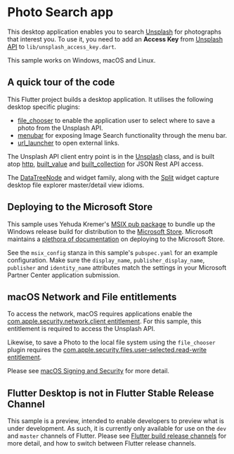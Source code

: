 # Photo Search app

This desktop application enables you to search 
[Unsplash](https://unsplash.com/) for photographs that interest you. 
To use it, you need to add an **Access Key** from 
[Unsplash API](https://unsplash.com/developers) to
`lib/unsplash_access_key.dart`.

This sample works on Windows, macOS and Linux.

## A quick tour of the code

This Flutter project builds a desktop application. It utilises the following
desktop specific plugins:

  - [file_chooser] to enable the application user to select where to save a photo
    from the Unsplash API.
  - [menubar] for exposing Image Search functionality through the menu bar.
  - [url_launcher] to open external links.

The Unsplash API client entry point is in the [Unsplash] class, and is built
atop [http], [built_value] and [built_collection] for JSON Rest API access.

The [DataTreeNode] and widget family, along with the [Split] widget capture
desktop file explorer master/detail view idioms.

## Deploying to the Microsoft Store

This sample uses Yehuda Kremer's [MSIX pub package][msix_pub_package] 
to bundle up the Windows release build for distribution to the 
[Microsoft Store][]. Microsoft maintains a [plethora of documentation][ms_store_publishing_doc] 
on deploying to the Microsoft Store. 

See the `msix_config` stanza in this sample's `pubspec.yaml` for an
example configuration. Make sure the `display_name`, `publisher_display_name`,
`publisher` and `identity_name` attributes match the settings in your 
Microsoft Partner Center application submission.

## macOS Network and File entitlements

To access the network, macOS requires applications enable the
[com.apple.security.network.client entitlement][macOS-client]. For this
sample, this entitlement is required to access the Unsplash API.

Likewise, to save a Photo to the local file system using the `file_chooser` plugin requires the
[com.apple.security.files.user-selected.read-write entitlement][macOS-read-write].

Please see [macOS Signing and Security][macOS-security] for more detail.

## Flutter Desktop is not in Flutter Stable Release Channel

This sample is a preview, intended to enable developers to preview what is
under development. As such, it is currently only available for use on 
the `dev` and `master` channels of Flutter. Please see 
[Flutter build release channels][flutter_channels] for more detail,
and how to switch between Flutter release channels.

[DataTreeNode]: lib/src/widgets/data_tree.dart
[Split]: lib/src/widgets/split.dart
[Unsplash]: lib/src/unsplash/unsplash.dart

[built_collection]: https://pub.dev/packages/built_collection
[built_value]: https://pub.dev/packages/built_value
[file_chooser]: https://github.com/google/flutter-desktop-embedding/tree/master/plugins/file_chooser
[flutter_channels]: https://github.com/flutter/flutter/wiki/Flutter-build-release-channels
[http]: https://pub.dev/packages/http
[macOS-client]: https://developer.apple.com/documentation/bundleresources/entitlements/com_apple_security_network_client
[macOS-read-write]: https://developer.apple.com/documentation/bundleresources/entitlements/com_apple_security_files_user-selected_read-write
[macOS-security]: https://github.com/google/flutter-desktop-embedding/blob/master/macOS-Security.md
[menubar]: https://github.com/google/flutter-desktop-embedding/tree/master/plugins/menubar
[url_launcher]: https://pub.dev/packages/url_launcher

[msix_pub_package]: https://pub.dev/packages/msix
[Microsoft Store]: https://www.microsoft.com/en-au/p/flutter-desktop-photo-search/9nh719dxcpj4
[ms_store_publishing_doc]: https://docs.microsoft.com/en-us/windows/uwp/publish/
